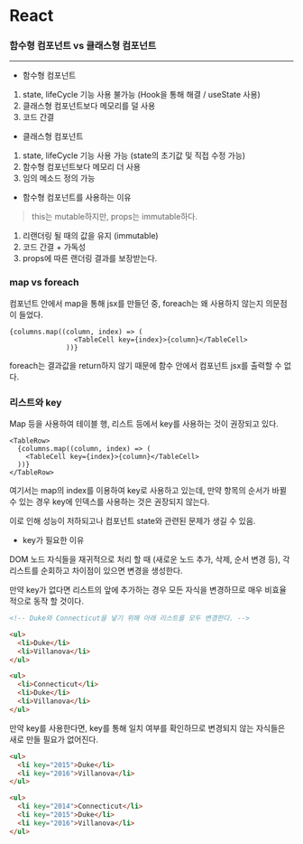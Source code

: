 # React

### 함수형 컴포넌트 vs 클래스형 컴포넌트

----

* 함수형 컴포넌트

1. state, lifeCycle 기능 사용 불가능 (Hook을 통해 해결 / useState 사용)
2. 클래스형 컴포넌트보다 메모리를 덜 사용
3. 코드 간결

* 클래스형 컴포넌트

1. state, lifeCycle 기능 사용 가능 (state의 초기값 및 직접 수정 가능)
2. 함수형 컴포넌트보다 메모리 더 사용
3. 임의 메소드 정의 가능



* 함수형 컴포넌트를 사용하는 이유

> this는 mutable하지만, props는 immutable하다.

1. 리랜더링 될 때의 값을 유지 (immutable)
2. 코드 간결 + 가독성
3. props에 따른 랜더링 결과를 보장받는다.



### map vs foreach

컴포넌트 안에서 map을 통해 jsx를 만들던 중, foreach는 왜 사용하지 않는지 의문점이 들었다.

~~~react
{columns.map((column, index) => (
                <TableCell key={index}>{column}</TableCell>
              ))}
~~~

foreach는 결과값을 return하지 않기 때문에 함수 안에서 컴포넌트 jsx를 출력할 수 없다.



### 리스트와 key

Map 등을 사용하여 테이블 행, 리스트 등에서 key를 사용하는 것이 권장되고 있다.

~~~react
<TableRow>
  {columns.map((column, index) => (
    <TableCell key={index}>{column}</TableCell>
  ))}
</TableRow>
~~~

여기서는 map의 index를 이용하여 key로 사용하고 있는데, 만약 항목의 순서가 바뀔 수 있는 경우 key에 인덱스를 사용하는 것은 권장되지 않는다.

이로 인해 성능이 저하되고나 컴포넌트 state와 관련된 문제가 생길 수 있음.



* key가 필요한 이유

DOM 노드 자식들을 재귀적으로 처리 할 때 (새로운 노드 추가, 삭제, 순서 변경 등), 각 리스트를 순회하고 차이점이 있으면 변경을 생성한다.

만약 key가 없다면 리스트의 앞에 추가하는 경우 모든 자식을 변경하므로 매우 비효율적으로 동작 할 것이다.

~~~html
<!-- Duke와 Connecticut을 넣기 위해 아래 리스트를 모두 변경한다. -->

<ul>
  <li>Duke</li>
  <li>Villanova</li>
</ul>

<ul>
  <li>Connecticut</li>
  <li>Duke</li>
  <li>Villanova</li>
</ul>
~~~



만약 key를 사용한다면, key를 통해 일치 여부를 확인하므로 변경되지 않는 자식들은 새로 만들 필요가 없어진다.

~~~html
<ul>
  <li key="2015">Duke</li>
  <li key="2016">Villanova</li>
</ul>

<ul>
  <li key="2014">Connecticut</li>
  <li key="2015">Duke</li>
  <li key="2016">Villanova</li>
</ul>
~~~

